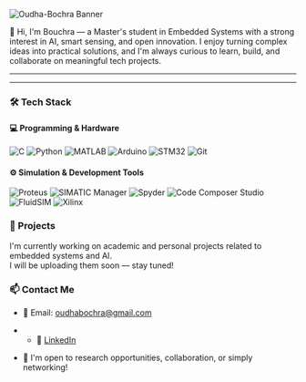 ![Oudha-Bochra Banner](https://raw.githubusercontent.com/matyo91/github-profile-readme-generator/main/images/banner.png)


👋 Hi, I'm Bouchra — a Master's student in Embedded Systems with a strong interest in AI, smart sensing, and open innovation. I enjoy turning complex ideas into practical solutions, and I'm always curious to learn, build, and collaborate on meaningful tech projects.

---
---

### 🛠️ Tech Stack

#### 💻 Programming & Hardware

![C](https://img.shields.io/badge/C-blue?style=flat&logo=c)
![Python](https://img.shields.io/badge/Python-yellow?style=flat&logo=python)
![MATLAB](https://img.shields.io/badge/MATLAB-orange?style=flat&logo=mathworks)
![Arduino](https://img.shields.io/badge/Arduino-00979D?style=flat&logo=arduino)
![STM32](https://img.shields.io/badge/STM32-03234B?style=flat&logo=arm)
![Git](https://img.shields.io/badge/Git-F05032?style=flat&logo=git)

#### ⚙️ Simulation & Development Tools

![Proteus](https://img.shields.io/badge/Proteus-2E86C1?style=flat&logo=visualstudio&logoColor=white)
![SIMATIC Manager](https://img.shields.io/badge/SIMATIC_Manager_(Step7)-117A65?style=flat&logo=siemens&logoColor=white)
![Spyder](https://img.shields.io/badge/Spyder_IDE-B53471?style=flat&logo=python&logoColor=white)
![Code Composer Studio](https://img.shields.io/badge/Code_Composer_Studio-5D6D7E?style=flat&logo=texasinstruments&logoColor=white)
![FluidSIM](https://img.shields.io/badge/FluidSIM-B03A2E?style=flat&logo=bosch&logoColor=white)
![Xilinx](https://img.shields.io/badge/Xilinx-8E44AD?style=flat&logo=xilinx&logoColor=white)

### 🚀 Projects

I'm currently working on academic and personal projects related to embedded systems and AI.  
I will be uploading them soon — stay tuned!


### 📫 Contact Me

- 📧 Email: oudhabochra@gmail.com
- - 💼 [LinkedIn](https://www.linkedin.com/in/oudha-bochra)

- 💬 I'm open to research opportunities, collaboration, or simply networking!
